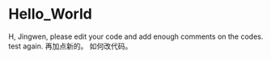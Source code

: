 # Hello_World
H, Jingwen, please edit your code 
and add enough comments on the codes. 
test again. 
再加点新的。
如何改代码。
